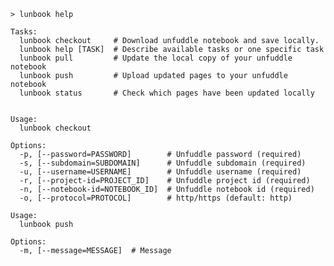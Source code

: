     > lunbook help

    Tasks:
      lunbook checkout     # Download unfuddle notebook and save locally.
      lunbook help [TASK]  # Describe available tasks or one specific task
      lunbook pull         # Update the local copy of your unfuddle notebook
      lunbook push         # Upload updated pages to your unfuddle notebook
      lunbook status       # Check which pages have been updated locally


    Usage:
      lunbook checkout

    Options:
      -p, [--password=PASSWORD]        # Unfuddle password (required)
      -s, [--subdomain=SUBDOMAIN]      # Unfuddle subdomain (required)
      -u, [--username=USERNAME]        # Unfuddle username (required)
      -r, [--project-id=PROJECT_ID]    # Unfuddle project id (required)
      -n, [--notebook-id=NOTEBOOK_ID]  # Unfuddle notebook id (required)
      -o, [--protocol=PROTOCOL]        # http/https (default: http)

    Usage:
      lunbook push

    Options:
      -m, [--message=MESSAGE]  # Message

